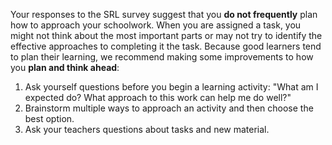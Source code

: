 Your responses to the SRL survey suggest that you **do not frequently** plan how to approach your schoolwork. When you are assigned a task, you might not think about the most important parts or may not try to identify the effective approaches to completing it the task. Because good learners tend to plan their learning, we recommend making some improvements to how you **plan and think ahead**:

1.	Ask yourself questions before you begin a learning activity: "What am I expected do? What approach to this work can help me do well?" 
2.	Brainstorm multiple ways to approach an activity and then choose the best option.
3.	Ask your teachers questions about tasks and new material.
